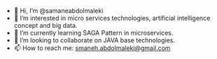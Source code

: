 - 👋 Hi, I’m @samaneabdolmaleki
- 👀 I’m interested in micro services technologies, artificial intelligence concept and big data.
- 🌱 I’m currently learning SAGA Pattern in microservices.
- 💞️ I’m looking to collaborate on JAVA base technologies.
- 📫 How to reach me: smaneh.abdolmaleki@gmail.com

<!---
samaneabdolmaleki/samaneabdolmaleki is a ✨ special ✨ repository because its `README.md` (this file) appears on your GitHub profile.
You can click the Preview link to take a look at your changes.
--->

